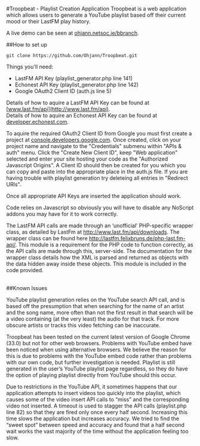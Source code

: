 #Troopbeat - Playlist Creation Application
Troopbeat is a web application which allows users to generate a YouTube playlist based off their current mood or their LastFM play history.

A live demo can be seen at [ohjann.netsoc.ie/bbranch](http://ohjann.netsoc.ie/bbranch).

##How to set up

`git clone https://github.com/Ohjann/Troopbeat.git`

Things you'll need:

- LastFM API Key (playlist_generator.php line 141)
- Echonest API Key (playlist_generator.php line 142)
- Google OAuth2 Client ID (auth.js line 5)

Details of how to aquire a LastFM API Key can be found at [www.last.fm/api](http://www.last.fm/api).
</br>Details of how to aquire an Echonest API Key can be found at [developer.echonest.com](http://developer.echonest.com/).

To aquire the required OAuth2 Client ID from Google you must first create a project at [console.developers.google.com](https://console.developers.google.com). Once created, click on your project name and navigate to the "Credentials" submenu within "APIs & auth" menu. Click the "Create New Client ID", keep "Web application" selected and enter your site hosting your code as the "Authorized Javascript Origins". A Client ID should then be created for you which you can copy and paste into the appropriate place in the auth.js file. If you are having trouble with playlist generation try deleteing all entries in "Redirect URIs".

Once all appropriate API Keys are inserted the application should work.

Code relies on Javascript so obviously you will have to disable any NoScript addons you may have for it to work correctly.

The LastFM API calls are made through an ‘unofficial’ PHP-specific wrapper class, as detailed by LastFm at http://www.last.fm/api/downloads. The wrapper class can be found here http://lastfm.felixbruns.de/php-last.fm-api/. This module is a requirement for the PHP code to function correctly, as the API calls are made through this, server-side. The documentation for the wrapper class details how the XML is parsed and returned as objects with the data hidden away inside these objects. This module is included in the code provided.
<br/><br/>

##Known Issues

YouTube playlist generation relies on the YouTube search API call, and is based off the presumption that when searching for the name of an artist and the song name, more often than not the first result in that search will be a video containing (at the very least) the audio for that track. For more obscure artists or tracks this video fetching can be inaccurate.

Troopbeat has been tested on the current latest version of Google Chrome (33.0) but not for other web browsers. Problems with YouTube embed have been noticed when using alternative browsers. We believe the reason for this is due to problems with the YouTube embed code rather than problems with our own code, but further investigation is needed. Playlist is still generated in the user’s YouTube playlist page regardless, so they do have the option of playing playlist directly from YouTube should this occur.

Due to restrictions in the YouTube API, it sometimes happens that our application attempts to insert videos too quickly into the playlist, which causes some of the video insert API calls to “miss” and the corresponding video not inserted. A timeout is used to stagger the API calls (playlist.php line 82) so that they are fired only once every half second. Increasing this time slows the application but increases accuracy. We tried to find the “sweet spot” between speed and accuracy and found that a half second wait works the vast majority of the time without the application feeling too slow.

